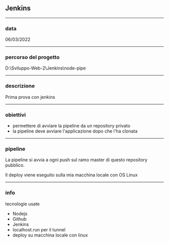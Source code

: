 ## Jenkins

---
### data
06/03/2022

---
### percorso del progetto
D:\Sviluppo-Web-2\Jenkins\node-pipe

---
### descrizione
Prima prova con jenkins

---
### obiettivi
- permettere di avviare la pipeline da un repository privato
- la pipeline deve avviare l'applicazione dopo che l'ha clonata


---
### pipeline
La pipeline si avvia a ogni push sul ramo master di
questo repository pubblico.

Il deploy viene eseguito sulla mia macchina locale
con OS Linux

---
### info
tecnologie usate
- Nodejs
- Github
- Jenkins
- localhost.run per il tunnel
- deploy su macchina locale con linux


